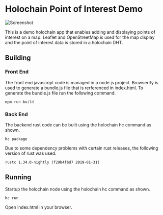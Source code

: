 # Holochain Point of Interest Demo

![Screenshot](https://i.imgur.com/roNcIml.jpg)

This is a demo holochain app that enables adding and displaying points of interest on a map. Leaflet and OpenStreetMap is used for the map display and the point of interest data is stored in a holochain DHT.

## Building
### Front End
The front end javascript code is managed in a node.js project. Browserify is used to generate a bundle.js file that is rerferenced in index.html. To generate the bundle.js file run the following command.
```
npm run build
```

### Back End
The backend rust code can be built using the holochain hc command as shown.
```
hc package
````
Due to some dependency problems with certain rust releases, the following version of rust was used.
```
rustc 1.34.0-nightly (f29b4fbd7 2019-01-31)
```

## Running
Startup the holochain node using the holochain hc command as shown.
```
hc run
```
Open index.html in your browser.

